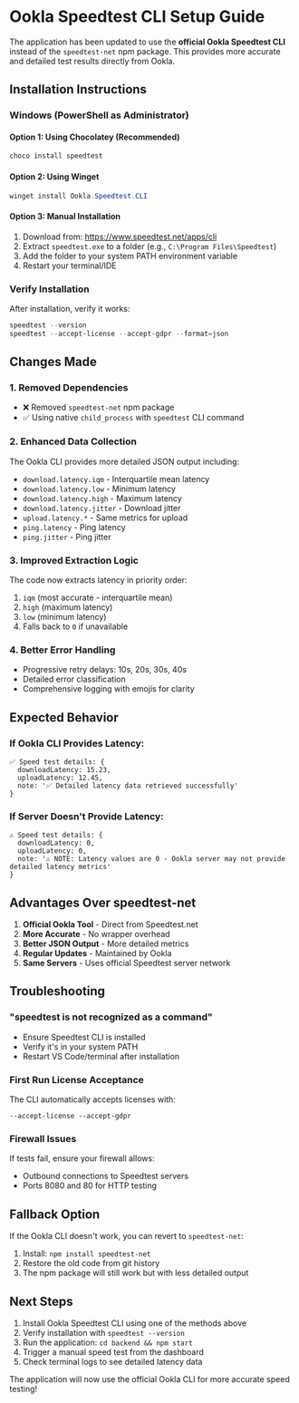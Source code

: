 # Ookla Speedtest CLI Setup Guide

The application has been updated to use the **official Ookla Speedtest CLI** instead of the `speedtest-net` npm package. This provides more accurate and detailed test results directly from Ookla.

## Installation Instructions

### Windows (PowerShell as Administrator)

#### Option 1: Using Chocolatey (Recommended)
```powershell
choco install speedtest
```

#### Option 2: Using Winget
```powershell
winget install Ookla.Speedtest.CLI
```

#### Option 3: Manual Installation
1. Download from: https://www.speedtest.net/apps/cli
2. Extract `speedtest.exe` to a folder (e.g., `C:\Program Files\Speedtest`)
3. Add the folder to your system PATH environment variable
4. Restart your terminal/IDE

### Verify Installation

After installation, verify it works:
```powershell
speedtest --version
speedtest --accept-license --accept-gdpr --format=json
```

## Changes Made

### 1. **Removed Dependencies**
- ❌ Removed `speedtest-net` npm package
- ✅ Using native `child_process` with `speedtest` CLI command

### 2. **Enhanced Data Collection**
The Ookla CLI provides more detailed JSON output including:
- `download.latency.iqm` - Interquartile mean latency
- `download.latency.low` - Minimum latency
- `download.latency.high` - Maximum latency  
- `download.latency.jitter` - Download jitter
- `upload.latency.*` - Same metrics for upload
- `ping.latency` - Ping latency
- `ping.jitter` - Ping jitter

### 3. **Improved Extraction Logic**
The code now extracts latency in priority order:
1. `iqm` (most accurate - interquartile mean)
2. `high` (maximum latency)
3. `low` (minimum latency)
4. Falls back to `0` if unavailable

### 4. **Better Error Handling**
- Progressive retry delays: 10s, 20s, 30s, 40s
- Detailed error classification
- Comprehensive logging with emojis for clarity

## Expected Behavior

### If Ookla CLI Provides Latency:
```
✅ Speed test details: {
  downloadLatency: 15.23,
  uploadLatency: 12.45,
  note: '✅ Detailed latency data retrieved successfully'
}
```

### If Server Doesn't Provide Latency:
```
⚠️ Speed test details: {
  downloadLatency: 0,
  uploadLatency: 0,
  note: '⚠️ NOTE: Latency values are 0 - Ookla server may not provide detailed latency metrics'
}
```

## Advantages Over speedtest-net

1. **Official Ookla Tool** - Direct from Speedtest.net
2. **More Accurate** - No wrapper overhead
3. **Better JSON Output** - More detailed metrics
4. **Regular Updates** - Maintained by Ookla
5. **Same Servers** - Uses official Speedtest server network

## Troubleshooting

### "speedtest is not recognized as a command"
- Ensure Speedtest CLI is installed
- Verify it's in your system PATH
- Restart VS Code/terminal after installation

### First Run License Acceptance
The CLI automatically accepts licenses with:
```
--accept-license --accept-gdpr
```

### Firewall Issues
If tests fail, ensure your firewall allows:
- Outbound connections to Speedtest servers
- Ports 8080 and 80 for HTTP testing

## Fallback Option

If the Ookla CLI doesn't work, you can revert to `speedtest-net`:

1. Install: `npm install speedtest-net`
2. Restore the old code from git history
3. The npm package will still work but with less detailed output

## Next Steps

1. Install Ookla Speedtest CLI using one of the methods above
2. Verify installation with `speedtest --version`
3. Run the application: `cd backend && npm start`
4. Trigger a manual speed test from the dashboard
5. Check terminal logs to see detailed latency data

The application will now use the official Ookla CLI for more accurate speed testing!
